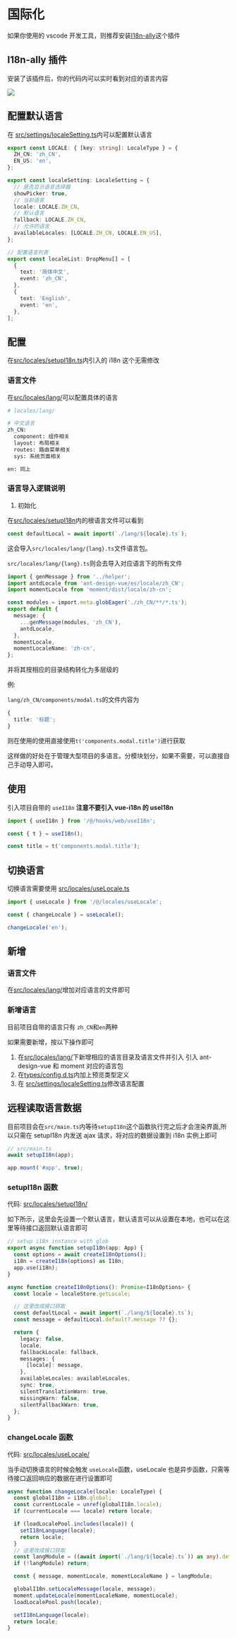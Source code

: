# 国际化

如果你使用的 vscode 开发工具，则推荐安装[I18n-ally](https://marketplace.visualstudio.com/items?itemName=Lokalise.i18n-ally)这个插件

## I18n-ally 插件

安装了该插件后，你的代码内可以实时看到对应的语言内容

![](/images/i18n.png)

## 配置默认语言

在 [src/settings/localeSetting.ts](https://github.com/anncwb/vue-vben-admin/tree/main/src/settings/localeSetting.ts)内可以配置默认语言

```ts
export const LOCALE: { [key: string]: LocaleType } = {
  ZH_CN: 'zh_CN',
  EN_US: 'en',
};

export const localeSetting: LocaleSetting = {
  // 是否显示语言选择器
  showPicker: true,
  // 当前语言
  locale: LOCALE.ZH_CN,
  // 默认语言
  fallback: LOCALE.ZH_CN,
  // 允许的语言
  availableLocales: [LOCALE.ZH_CN, LOCALE.EN_US],
};

// 配置语言列表
export const localeList: DropMenu[] = [
  {
    text: '简体中文',
    event: 'zh_CN',
  },
  {
    text: 'English',
    event: 'en',
  },
];
```

## 配置

在[src/locales/setupI18n.ts](https://github.com/anncwb/vue-vben-admin/tree/main/src/locales/setupI18n.ts)内引入的 i18n 这个无需修改

### 语言文件

在[src/locales/lang/](https://github.com/anncwb/vue-vben-admin/tree/main/src/locales/lang)可以配置具体的语言

```bash
# locales/lang/

# 中文语言
zh_CN:
  component: 组件相关
  layout: 布局相关
  routes: 路由菜单相关
  sys: 系统页面相关

en: 同上

```

### 语言导入逻辑说明

1. 初始化

在[src/locales/setupI18n](https://github.com/anncwb/vue-vben-admin/tree/main/src/locales/setupI18n.ts)内的根语言文件可以看到

```ts
const defaultLocal = await import(`./lang/${locale}.ts`);
```

这会导入`src/locales/lang/{lang}.ts`文件语言包。

`src/locales/lang/{lang}.ts`则会去导入对应语言下的所有文件

```ts
import { genMessage } from '../helper';
import antdLocale from 'ant-design-vue/es/locale/zh_CN';
import momentLocale from 'moment/dist/locale/zh-cn';

const modules = import.meta.globEager('./zh_CN/**/*.ts');
export default {
  message: {
    ...genMessage(modules, 'zh_CN'),
    antdLocale,
  },
  momentLocale,
  momentLocaleName: 'zh-cn',
};
```

并将其按相应的目录结构转化为多层级的

例:

`lang/zh_CN/components/modal.ts`的文件内容为

```ts
{
  title: '标题';
}
```

则在使用的使用直接使用`t('components.modal.title')`进行获取

这样做的好处在于管理大型项目的多语言。分模块划分，如果不需要，可以直接自己手动导入即可。

## 使用

引入项目自带的 `useI18n` **注意不要引入 vue-i18n 的 useI18n**

```ts
import { useI18n } from '/@/hooks/web/useI18n';

const { t } = useI18n();

const title = t('components.modal.title');
```

## 切换语言

切换语言需要使用 [src/locales/useLocale.ts](https://github.com/anncwb/vue-vben-admin/tree/main/src/locales/useLocale.ts)

```ts
import { useLocale } from '/@/locales/useLocale';

const { changeLocale } = useLocale();

changeLocale('en');
```

## 新增

### 语言文件

在[src/locales/lang/](https://github.com/anncwb/vue-vben-admin/tree/main/src/locales/lang)增加对应语言的文件即可

### 新增语言

目前项目自带的语言只有 `zh_CN`和`en`两种

如果需要新增，按以下操作即可

1. 在[src/locales/lang/](https://github.com/anncwb/vue-vben-admin/tree/main/src/locales/lang)下新增相应的语言目录及语言文件并引入 引入 ant-design-vue 和 moment 对应的语言包
2. 在[types/config.d.ts](https://github.com/anncwb/vue-vben-admin/tree/main/types/config)内加上预览类型定义
3. 在 [src/settings/localeSetting.ts](https://github.com/anncwb/vue-vben-admin/tree/main/src/settings/localeSetting.ts)修改语言配置

## 远程读取语言数据

目前项目会在`src/main.ts`内等待`setupI18n`这个函数执行完之后才会渲染界面,所以只需在 setupI18n 内发送 ajax 请求，将对应的数据设置到 i18n 实例上即可

```ts
// src/main.ts
await setupI18n(app);

app.mount('#app', true);
```

### setupI18n 函数

代码: [src/locales/setupI18n/](https://github.com/anncwb/vue-vben-admin/tree/main/src/locales/setupI18n.ts)

如下所示，这里会先设置一个默认语言，默认语言可以从设置在本地，也可以在这里等待接口返回默认语言即可

```ts
// setup i18n instance with glob
export async function setupI18n(app: App) {
  const options = await createI18nOptions();
  i18n = createI18n(options) as I18n;
  app.use(i18n);
}

async function createI18nOptions(): Promise<I18nOptions> {
  const locale = localeStore.getLocale;

  // 这里改成接口获取
  const defaultLocal = await import(`./lang/${locale}.ts`);
  const message = defaultLocal.default?.message ?? {};

  return {
    legacy: false,
    locale,
    fallbackLocale: fallback,
    messages: {
      [locale]: message,
    },
    availableLocales: availableLocales,
    sync: true,
    silentTranslationWarn: true,
    missingWarn: false,
    silentFallbackWarn: true,
  };
}
```

### changeLocale 函数

代码: [src/locales/useLocale/](https://github.com/anncwb/vue-vben-admin/tree/main/src/locales/useLocale)

当手动切换语言的时候会触发 `useLocale`函数，useLocale 也是异步函数，只需等待接口返回响应的数据在进行设置即可

```ts
async function changeLocale(locale: LocaleType) {
  const globalI18n = i18n.global;
  const currentLocale = unref(globalI18n.locale);
  if (currentLocale === locale) return locale;

  if (loadLocalePool.includes(locale)) {
    setI18nLanguage(locale);
    return locale;
  }
  // 这里改成接口获取
  const langModule = ((await import(`./lang/${locale}.ts`)) as any).default as LangModule;
  if (!langModule) return;

  const { message, momentLocale, momentLocaleName } = langModule;

  globalI18n.setLocaleMessage(locale, message);
  moment.updateLocale(momentLocaleName, momentLocale);
  loadLocalePool.push(locale);

  setI18nLanguage(locale);
  return locale;
}
```
